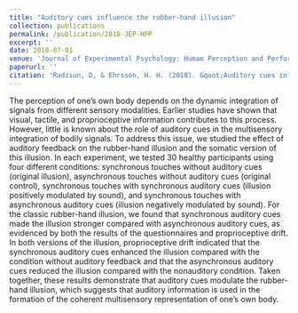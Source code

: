 ```yaml
---
title: "Auditory cues influence the rubber-hand illusion"
collection: publications
permalink: /publication/2018-JEP-HPP
excerpt: ''
date: 2018-07-01
venue: 'Journal of Experimental Psychology: Human Perception and Performance'
paperurl: ''
citation: 'Radziun, D, & Ehrsson, H. H. (2018). &quot;Auditory cues inflience the rubber-hand illusion.&quot; <i>Journal of Experimental Psychology: Human Perception and Performance, 44</i>. (7).'
---
```


The perception of one’s own body depends on the dynamic integration of signals from different sensory modalities. Earlier studies have shown that visual, tactile, and proprioceptive information contributes to this process. However, little is known about the role of auditory cues in the multisensory integration of bodily signals. To address this issue, we studied the effect of auditory feedback on the rubber-hand illusion and the somatic version of this illusion. In each experiment, we tested 30 healthy participants using four different conditions: synchronous touches without auditory cues (original illusion), asynchronous touches without auditory cues (original control), synchronous touches with synchronous auditory cues (illusion positively modulated by sound), and synchronous touches with asynchronous auditory cues (illusion negatively modulated by sound). For the classic rubber-hand illusion, we found that synchronous auditory cues made the illusion stronger compared with asynchronous auditory cues, as evidenced by both the results of the questionnaires and proprioceptive drift. In both versions of the illusion, proprioceptive drift indicated that the synchronous auditory cues enhanced the illusion compared with the condition without auditory feedback and that the asynchronous auditory cues reduced the illusion compared with the nonauditory condition. Taken together, these results demonstrate that auditory cues modulate the rubber-hand illusion, which suggests that auditory information is used in the formation of the coherent multisensory representation of one’s own body.